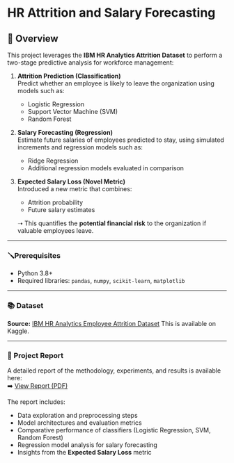 # HR Attrition and Salary Forecasting

## 📍 Overview
This project leverages the **IBM HR Analytics Attrition Dataset** to perform a two-stage predictive analysis for workforce management:

1. **Attrition Prediction (Classification)**  
   Predict whether an employee is likely to leave the organization using models such as:
   - Logistic Regression
   - Support Vector Machine (SVM)
   - Random Forest

2. **Salary Forecasting (Regression)**  
   Estimate future salaries of employees predicted to stay, using simulated increments and regression models such as:
   - Ridge Regression  
   - Additional regression models evaluated in comparison  

3. **Expected Salary Loss (Novel Metric)**  
   Introduced a new metric that combines:
   - Attrition probability  
   - Future salary estimates  
   
   ➝ This quantifies the **potential financial risk** to the organization if valuable employees leave.  

---

### 🪛Prerequisites
- Python 3.8+
- Required libraries: `pandas`, `numpy`, `scikit-learn`, `matplotlib`

---

### 📚 Dataset
**Source:** [IBM HR Analytics Employee Attrition Dataset](https://www.kaggle.com/datasets/pavansubhasht/ibm-hr-analytics-attrition-dataset)
This is available on Kaggle.

---
### 📑 Project Report
A detailed report of the methodology, experiments, and results is available here:  
➡️ [View Report (PDF)](report/HR_Attrition_Report.pdf)

The report includes:  
- Data exploration and preprocessing steps  
- Model architectures and evaluation metrics  
- Comparative performance of classifiers (Logistic Regression, SVM, Random Forest)  
- Regression model analysis for salary forecasting  
- Insights from the **Expected Salary Loss** metric  
